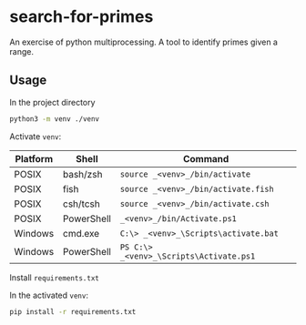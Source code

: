 # search-for-primes

An exercise of python multiprocessing.
A tool to identify primes given a range.

## Usage
In the project directory
```bash
python3 -m venv ./venv
```
Activate `venv`:

| Platform | Shell      | Command                                 |
| -------- | ---------- | --------------------------------------- |
| POSIX    | bash/zsh   | `source _<venv>_/bin/activate`          |
| POSIX    | fish       | `source _<venv>_/bin/activate.fish`     |
| POSIX    | csh/tcsh   | `source _<venv>_/bin/activate.csh`      |
| POSIX    | PowerShell | `_<venv>_/bin/Activate.ps1`             |
| Windows  | cmd.exe    | `C:\> _<venv>_\Scripts\activate.bat`    |
| Windows  | PowerShell | `PS C:\> _<venv>_\Scripts\Activate.ps1` |

Install `requirements.txt`

In the activated `venv`:
```bash
pip install -r requirements.txt
```
